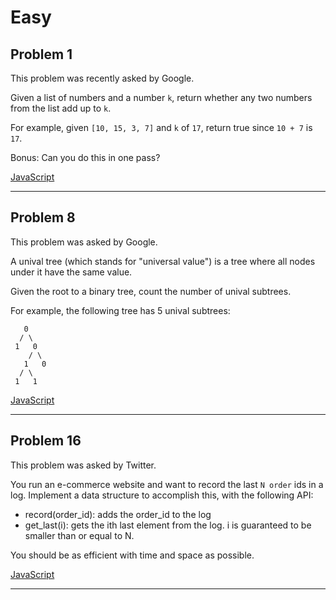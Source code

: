 # Easy

## Problem 1

This problem was recently asked by Google.

Given a list of numbers and a number `k`, return whether any two numbers from the list add up to `k`.

For example, given `[10, 15, 3, 7]` and `k` of `17`, return true since `10 + 7` is `17`.

Bonus: Can you do this in one pass?

[JavaScript](https://github.com/JeevanJain/DailyCodingProblem/blob/main/Solutions/00-99/01/index.mjs)

---

## Problem 8

This problem was asked by Google.

A unival tree (which stands for "universal value") is a tree where all nodes under it have the same value.

Given the root to a binary tree, count the number of unival subtrees.

For example, the following tree has 5 unival subtrees:

```
   0
  / \
 1   0
    / \
   1   0
  / \
 1   1
```

[JavaScript](https://github.com/JeevanJain/DailyCodingProblem/blob/main/Solutions/00-99/08/index.mjs)

---

## Problem 16

This problem was asked by Twitter.

You run an e-commerce website and want to record the last `N order` ids in a log. Implement a data structure to accomplish this, with the following API:

+ record(order_id): adds the order_id to the log
+ get_last(i): gets the ith last element from the log. i is guaranteed to be smaller than or equal to N.

You should be as efficient with time and space as possible.

[JavaScript](https://github.com/JeevanJain/DailyCodingProblem/blob/main/Solutions/00-99/016/index.mjs)

---